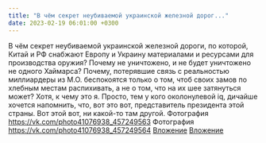 ```yaml
---
title: "В чём секрет неубиваемой украинской железной дорог..."
date: 2023-02-19 06:01:00 +0300
---
```


В чём секрет неубиваемой украинской железной дороги, по которой, Китай и РФ снабжают Европу и Украину материалами и ресурсами для производства оружия? Почему не уничтожено, и не будет уничтожено не одного Хаймарса? Почему, потерявшие связь с реальностью миллиардеры из М.О. беспокоятся только о том, чтоб своих замов по хлебным местам распихивать, а не о том, что на их шее затянуться может? Хотя, к чему это я.
Просто, тем у кого околонулевой iq, дичайше хочется напомнить, что, вот это вот, представитель президента этой страны. Вот этой вот, ни какой-то там другой.
Фотография
<a class="vk-attach" href="https://vk.com/photo41076938_457249563">https://vk.com/photo41076938_457249563</a>
Фотография
<a class="vk-attach" href="https://vk.com/photo41076938_457249564">https://vk.com/photo41076938_457249564</a>
<a class="vk-attach" href="https://vk.com/photo41076938_457249563">Вложение</a>
<a class="vk-attach" href="https://vk.com/photo41076938_457249564">Вложение</a>
